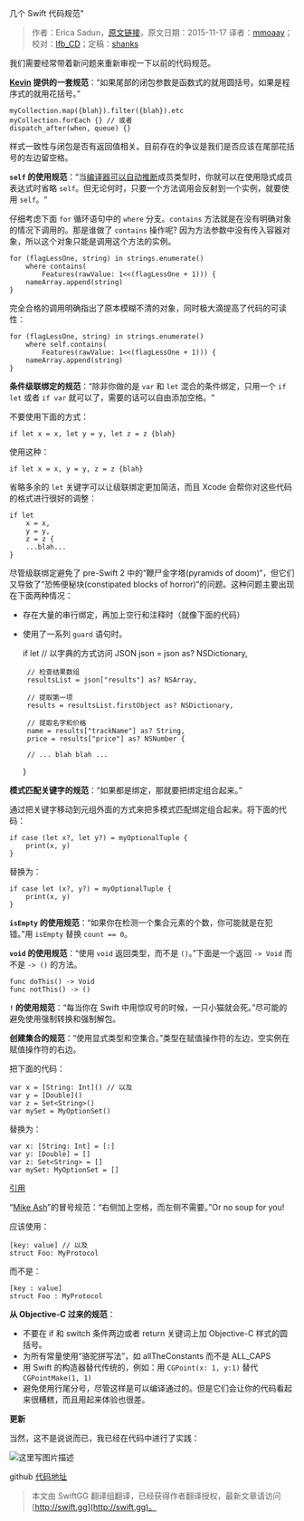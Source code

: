 几个 Swift 代码规范"

> 作者：Erica Sadun，[原文链接](http://ericasadun.com/2015/11/17/a-handful-of-swift-style-rules-swiftlang/)，原文日期：2015-11-17
> 译者：[mmoaay](http://mmoaay.photo/)；校对：[lfb_CD](http://weibo.com/lfbWb)；定稿：[shanks](http://codebuild.me/)
  









我们需要经常带着新问题来重新审视一下以前的代码规范。



**[Kevin](http://twitter.com/Eridius) 提供的一套规范**：“如果尾部的闭包参数是函数式的就用圆括号。如果是程序式的就用花括号。”

    myCollection.map({blah}).filter({blah}).etc
    myCollection.forEach {} // 或者 
    dispatch_after(when, queue) {}

样式一致性与闭包是否有返回值相关。目前存在的争议是我们是否应该在尾部花括号的左边留空格。

**`self` 的使用规范**：“当[编译器可以自动推断](http://ericasadun.com/2015/04/21/swift-occams-code-razor/)成员类型时，你就可以在使用隐式成员表达式时省略 `self`。但无论何时，只要一个方法调用会反射到一个实例，就要使用 `self`。“

仔细考虑下面 `for` 循环语句中的 `where` 分支。`contains` 方法就是在没有明确对象的情况下调用的。那是谁做了 `contains` 操作呢? 因为方法参数中没有传入容器对象，所以这个对象只能是调用这个方法的实例。

    for (flagLessOne, string) in strings.enumerate() 
        where contains(
            Features(rawValue: 1<<(flagLessOne + 1))) {
        nameArray.append(string)
    }

完全合格的调用明确指出了原本模糊不清的对象，同时极大滴提高了代码的可读性：

    for (flagLessOne, string) in strings.enumerate() 
        where self.contains(
            Features(rawValue: 1<<(flagLessOne + 1))) {
        nameArray.append(string)
    }

**条件级联绑定的规范**：“除非你做的是 `var` 和 `let` 混合的条件绑定，只用一个 `if let` 或者 `if var` 就可以了，需要的话可以自由添加空格。“

不要使用下面的方式：

    if let x = x, let y = y, let z = z {blah}

使用这种：

    if let x = x, y = y, z = z {blah}

省略多余的 `let` 关键字可以让级联绑定更加简洁，而且 Xcode 会帮你对这些代码的格式进行很好的调整：

    if let
        x = x,
        y = y,
        z = z {
        ...blah...
    }

尽管级联绑定避免了 pre-Swift 2 中的“鞭尸金字塔(pyramids of doom)“，但它们又导致了“恐怖便秘块(constipated blocks of horror)“的问题。这种问题主要出现在下面两种情况：

 - 存在大量的串行绑定，再加上空行和注释时（就像下面的代码）
 - 使用了一系列 `guard` 语句时。

    if let
        // 以字典的方式访问 JSON 
        json = json as? NSDictionary,
    
        // 检查结果数组
        resultsList = json["results"] as? NSArray,
    
        // 提取第一项
        results = resultsList.firstObject as? NSDictionary,
    
        // 提取名字和价格
        name = results["trackName"] as? String, 
        price = results["price"] as? NSNumber {
    
        // ... blah blah ...
      }

**模式匹配关键字的规范**：“如果都是绑定，那就要把绑定组合起来。”

通过把关键字移动到元组外面的方式来把多模式匹配绑定组合起来。将下面的代码：

    if case (let x?, let y?) = myOptionalTuple {
        print(x, y)
    }

替换为：

    if case let (x?, y?) = myOptionalTuple {
        print(x, y)
    }

**`isEmpty` 的使用规范**：“如果你在检测一个集合元素的个数，你可能就是在犯错。”用 `isEmpty` 替换 `count == 0`。

**`void` 的使用规范**：“使用 `void` 返回类型，而不是 `()`。”下面是一个返回 `-> Void` 而不是 `-> ()` 的方法。

    func doThis() -> Void 
    func notThis() -> ()

**`!` 的使用规范**：“每当你在 Swift 中用惊叹号的时候，一只小猫就会死。”尽可能的避免使用强制转换和强制解包。

**创建集合的规范**：“使用显式类型和空集合。”类型在赋值操作符的左边，空实例在赋值操作符的右边。

把下面的代码：

    var x = [String: Int]() // 以及
    var y = [Double]()
    var z = Set<String>()
    var mySet = MyOptionSet()

替换为：

    var x: [String: Int] = [:]
    var y: [Double] = []
    var z: Set<String> = []
    var mySet: MyOptionSet = []

[引用](https://twitter.com/_jackhl/status/646723367576276992)

“[Mike Ash](http://mikeash.com/)”的冒号规范：“右侧加上空格，而左侧不需要。”Or no soup for you!

应该使用：

    [key: value] // 以及
    struct Foo: MyProtocol

而不是：

    [key : value]
    struct Foo : MyProtocol

**从 Objective-C 过来的规范**：

 - 不要在 if 和 switch 条件两边或者 return 关键词上加 Objective-C 样式的圆括号。
 - 为所有常量使用“骆驼拼写法”，如 allTheConstants 而不是 ALL_CAPS
 - 用 Swift 的构造器替代传统的，例如：用 `CGPoint(x: 1, y:1)` 替代 `CGPointMake(1, 1)`
 - 避免使用行尾分号，尽管这样是可以编译通过的。但是它们会让你的代码看起来很糟糕，而且用起来体验也很差。

**更新**

当然，这不是说说而已，我已经在代码中进行了实践：

![这里写图片描述](http://swift.gg/img/articles/a-handful-of-swift-style-rules-swiftlang/Screen-Shot-2015-11-18-at-10.31.13-AM.png1449449055.5795417)

github [代码地址](https://github.com/erica/testlint)



> 本文由 SwiftGG 翻译组翻译，已经获得作者翻译授权，最新文章请访问 [http://swift.gg](http://swift.gg)。